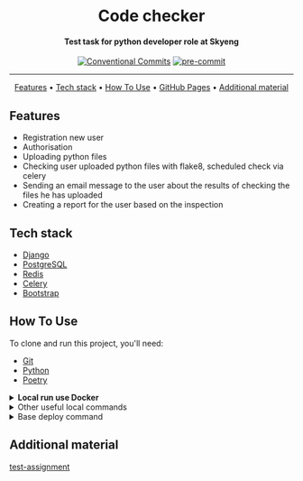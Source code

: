 <h1 align="center">
  <br>
  Code checker
  <br>
</h1>

<h4 align="center">
    Test task for python developer role at Skyeng
    <br>
</h4>

<div align="center">

[![Conventional Commits](https://img.shields.io/badge/Conventional%20Commits-1.0.0-%23FE5196?logo=conventionalcommits&logoColor=white)](https://conventionalcommits.org)
[![pre-commit](https://img.shields.io/badge/pre--commit-enabled-brightgreen?logo=pre-commit)](https://github.com/pre-commit/pre-commit)

</div>
<hr>

<p align="center">
  <a href="#features">Features</a> •
  <a href="#tech-stack">Tech stack</a> •
  <a href="#how-to-use">How To Use</a> •
  <a href="https://mrkazzila.github.io/python_dev_test_task/">GitHub Pages</a> •
  <a href="#additional-material">Additional material</a>
</p>


## Features
* Registration new user
* Authorisation
* Uploading python files
* Checking user uploaded python files with flake8, scheduled check via celery
* Sending an email message to the user about the results of checking the files he has uploaded
* Creating a report for the user based on the inspection


## Tech stack
- [Django](https://www.djangoproject.com/)
- [PostgreSQL](https://www.postgresql.org/)
- [Redis](https://redis.io/)
- [Celery](https://docs.celeryq.dev/en/stable/index.html)
- [Bootstrap](https://getbootstrap.com/)


## How To Use
To clone and run this project, you'll need:
- [Git](https://git-scm.com)
- [Python](https://www.python.org/downloads/)
- [Poetry](https://python-poetry.org/docs/#installation)


<details>

<summary><strong>Local run use Docker</strong></summary>

1. Firstly clone repo
   ```bash
   git clone git@github.com:mrKazzila/python_dev_test_task.git
   ```

2. Prepare env with make
   ```bash
   make prepare_env
   ```

3. Run docker compose with make
   ```bash
   make docker_run
   ```

4. Stop docker compose with make
   ```bash
   make docker_stop
   ```

</details>

<details>

<summary>Other useful local commands</summary>

1. Run tests
   ```bash
   make test
   ```

2. Run linters & formatters
   ```bash
   make test_linters
   ```

3. Reload docker
   ```bash
   make docker_reload
   ```

</details>


<details>

<summary>Base deploy command</summary>

0. Prepare you server
 - Updating local packages: `sudo apt-get update && apt-get upgrade -y`
 - Recommended: Create a new user `adduser <username>` & `usermod -aG sudo <username>`
 - Recommended: Copy SSH-key to server
 - Recommended: Update sshd_config
 - [Install docker](https://docs.docker.com/engine/install/ubuntu/#install-using-the-repository)
 - Install make `sudo apt-get install make`
 - [Setup UFW](https://www.digitalocean.com/community/tutorials/how-to-set-up-a-firewall-with-ufw-on-ubuntu-18-04-ru)

1. Prepare env with make
   ```bash
   make prepare_env
   ```
2. Update the information in the .env files

3. Run docker compose prod with make
   ```bash
   make docker_prod_run
   ```
4. Enter to django container
   ```bash
   make django_container_enter
   ```

- Other useful prod commands

1. Clean all
   ```bash
   make docker_remove_all_force
   ```

</details>



## Additional material
[test-assignment](readme/Тестовое%20задание%20на%20вакансию%20Python-разработчик.pdf)
